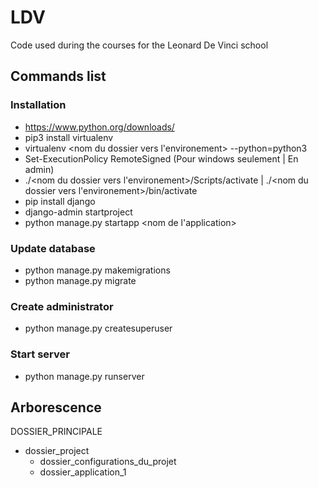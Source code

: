 # LDV

Code used during the courses for the Leonard De Vinci school

## Commands list
### Installation
* https://www.python.org/downloads/
* pip3 install virtualenv
* virtualenv <nom du dossier vers l'environement> --python=python3
* Set-ExecutionPolicy RemoteSigned (Pour windows seulement | En admin)
* ./<nom du dossier vers l'environement>/Scripts/activate | ./<nom du dossier vers l'environement>/bin/activate
* pip install django
* django-admin startproject <nom du projet>
* python manage.py startapp <nom de l'application>


### Update database
* python manage.py makemigrations
* python manage.py migrate
### Create administrator
* python manage.py createsuperuser
### Start server

* python manage.py runserver


## Arborescence

DOSSIER_PRINCIPALE
- dossier_project
  - dossier_configurations_du_projet
  - dossier_application_1
